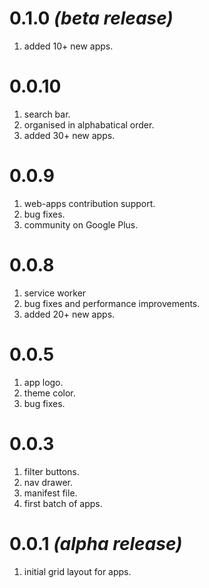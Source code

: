 # 0.1.0 *(beta release)*
1. added 10+ new apps.

# 0.0.10
1. search bar.
2. organised in alphabatical order.
3. added 30+ new apps.

# 0.0.9
1. web-apps contribution support.
2. bug fixes.
3. community on Google Plus.

# 0.0.8
1. service worker
2. bug fixes and performance improvements.
3. added 20+ new apps.

# 0.0.5
1. app logo.
2. theme color.
3. bug fixes.

# 0.0.3
1. filter buttons.
2. nav drawer.
3. manifest file.
4. first batch of apps.

# 0.0.1 *(alpha release)*

1. initial grid layout for apps.


